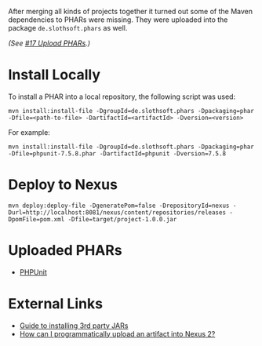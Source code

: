 After merging all kinds of projects together it turned out some of the Maven dependencies to PHARs were missing. They were uploaded into the package `de.slothsoft.phars` as well.

_(See [#17 Upload PHARs](https://github.com/slothsoft/maven-php-plugin/issues/17).)_



# Install Locally

To install a PHAR into a local repository, the following script was used:

```
mvn install:install-file -DgroupId=de.slothsoft.phars -Dpackaging=phar -Dfile=<path-to-file> -DartifactId=<artifactId> -Dversion=<version>
```

For example:

```
mvn install:install-file -DgroupId=de.slothsoft.phars -Dpackaging=phar -Dfile=phpunit-7.5.8.phar -DartifactId=phpunit -Dversion=7.5.8
```



# Deploy to Nexus

```
mvn deploy:deploy-file -DgeneratePom=false -DrepositoryId=nexus -Durl=http://localhost:8081/nexus/content/repositories/releases -DpomFile=pom.xml -Dfile=target/project-1.0.0.jar
```



# Uploaded PHARs

- [PHPUnit](https://phar.phpunit.de/)



# External Links

- [Guide to installing 3rd party JARs](https://maven.apache.org/guides/mini/guide-3rd-party-jars-local.html)
- [How can I programmatically upload an artifact into Nexus 2?](https://support.sonatype.com/hc/en-us/articles/213465818-How-can-I-programmatically-upload-an-artifact-into-Nexus-2-)